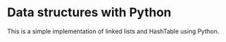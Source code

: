 # Data structures with Python 

This is a simple implementation of linked lists and HashTable using Python.